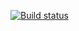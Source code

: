 [![Build status](https://ci.appveyor.com/api/projects/status/hbb024njjfbn3usq/branch/main?svg=true)](https://ci.appveyor.com/project/natalia-smyslova/crud/branch/main)